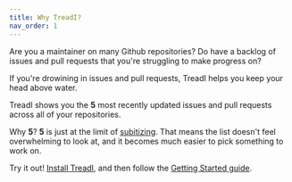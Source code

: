 ```yaml
---
title: Why TreadI?
nav_order: 1
---
```


Are you a maintainer on many Github repositories?
Do have a backlog of issues and pull requests that you're struggling to make progress on?

If you're drowining in issues and pull requests, TreadI helps you keep your head above water.

TreadI shows you the **5** most recently updated issues and pull requests across all of your repositories.

Why **5**?
**5** is just at the limit of [subitizing](https://en.wikipedia.org/wiki/Subitizing).
That means the list doesn't feel overwhelming to look at, and it becomes much easier to pick something to work on.

Try it out!
[Install TreadI](./install.html), and then follow the [Getting Started guide](./getting-started.html).
